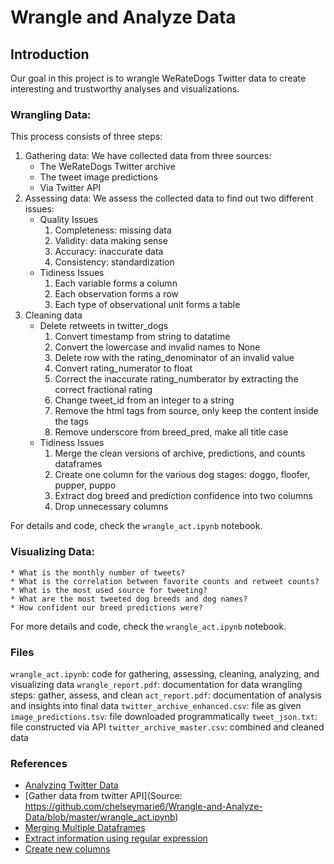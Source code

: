 # Wrangle and Analyze Data

## Introduction
Our goal in this project is to wrangle WeRateDogs Twitter data to create interesting and trustworthy analyses and visualizations.
### Wrangling Data:
This process consists of three steps:
1. Gathering data: We have collected data from three sources:
	* The WeRateDogs Twitter archive 
	* The tweet image predictions
	* Via Twitter API
1. Assessing data: We assess the collected data to find out two different issues:
	* Quality Issues
		1. Completeness: missing data
		1. Validity: data making sense
		1. Accuracy: inaccurate data
		1. Consistency: standardization
	* Tidiness Issues
		1. Each variable forms a column
		1. Each observation forms a row
		1. Each type of observational unit forms a table
1. Cleaning data
	* Delete retweets in twitter_dogs
		1. Convert timestamp from string to datatime
		1. Convert the lowercase and invalid  names to None
		1. Delete row with the rating_denominator of an invalid value
		1. Convert rating_numerator to float
		1. Correct the inaccurate rating_numberator by extracting the correct fractional rating
		1. Change tweet_id from an integer to a string
		1. Remove the html tags from source, only keep the content inside the tags
		1. Remove underscore from breed_pred, make all title case
	* Tidiness Issues
		1. Merge the clean versions of archive, predictions, and counts dataframes
		1. Create one column for the various dog stages: doggo, floofer, pupper, puppo
		1. Extract dog breed and prediction confidence into two columns
		1. Drop unnecessary columns

For details and code, check the `wrangle_act.ipynb` notebook.

### Visualizing Data:
	* What is the monthly number of tweets?
	* What is the correlation between favorite counts and retweet counts?
	* What is the most used source for tweeting?
	* What are the most tweeted dog breeds and dog names?
	* How confident our breed predictions were?

For more details and code, check the `wrangle_act.ipynb` notebook.

### Files
`wrangle_act.ipynb`: code for gathering, assessing, cleaning, analyzing, and visualizing data
`wrangle_report.pdf`: documentation for data wrangling steps: gather, assess, and clean
`act_report.pdf`: documentation of analysis and insights into final data
`twitter_archive_enhanced.csv`: file as given
`image_predictions.tsv`: file downloaded programmatically
`tweet_json.txt`: file constructed via API
`twitter_archive_master.csv`: combined and cleaned data

### References
* [Analyzing Twitter Data](https://github.com/vprusso/youtube_tutorials/blob/master/twitter_python/part_3_analyzing_tweet_data/analyzing_twitter_data.py)
* [Gather data from twitter API](Source: https://github.com/chelseymarie6/Wrangle-and-Analyze-Data/blob/master/wrangle_act.ipynb)
* [Merging Multiple Dataframes](https://stackoverflow.com/questions/23668427/pandas-three-way-joining-multiple-dataframes-on-columns)
* [Extract information using regular expression](https://www.youtube.com/watch?v=K8L6KVGG-7o)
* [Create new columns](https://github.com/StefaniePowazny/Wrangle-and-Analyze-Data/blob/master/wrangle_act.ipynb)


